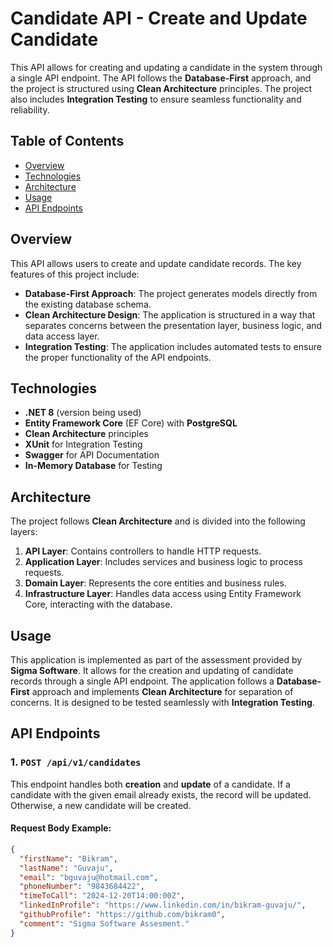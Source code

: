 # Candidate API - Create and Update Candidate

This API allows for creating and updating a candidate in the system through a single API endpoint. The API follows the **Database-First** approach, and the project is structured using **Clean Architecture** principles. The project also includes **Integration Testing** to ensure seamless functionality and reliability.

## Table of Contents

- [Overview](#overview)
- [Technologies](#technologies)
- [Architecture](#architecture)
- [Usage](#usage)
- [API Endpoints](#api-endpoints)

## Overview

This API allows users to create and update candidate records. The key features of this project include:
- **Database-First Approach**: The project generates models directly from the existing database schema.
- **Clean Architecture Design**: The application is structured in a way that separates concerns between the presentation layer, business logic, and data access layer.
- **Integration Testing**: The application includes automated tests to ensure the proper functionality of the API endpoints.

## Technologies

- **.NET 8** (version being used)
- **Entity Framework Core** (EF Core) with **PostgreSQL**
- **Clean Architecture** principles
- **XUnit** for Integration Testing
- **Swagger** for API Documentation
- **In-Memory Database** for Testing

## Architecture

The project follows **Clean Architecture** and is divided into the following layers:

1. **API Layer**: Contains controllers to handle HTTP requests.
2. **Application Layer**: Includes services and business logic to process requests.
3. **Domain Layer**: Represents the core entities and business rules.
4. **Infrastructure Layer**: Handles data access using Entity Framework Core, interacting with the database.

## Usage

This application is implemented as part of the assessment provided by **Sigma Software**. It allows for the creation and updating of candidate records through a single API endpoint. The application follows a **Database-First** approach and implements **Clean Architecture** for separation of concerns. It is designed to be tested seamlessly with **Integration Testing**.


## API Endpoints

### 1. `POST /api/v1/candidates`
This endpoint handles both **creation** and **update** of a candidate. If a candidate with the given email already exists, the record will be updated. Otherwise, a new candidate will be created.

#### Request Body Example:
```json
{
  "firstName": "Bikram",
  "lastName": "Guvaju",
  "email": "bguvaju@hotmail.com",
  "phoneNumber": "9843684422",
  "timeToCall": "2024-12-20T14:00:00Z",
  "linkedInProfile": "https://www.linkedin.com/in/bikram-guvaju/",
  "githubProfile": "https://github.com/bikram0",
  "comment": "Sigma Software Assesment."
}





